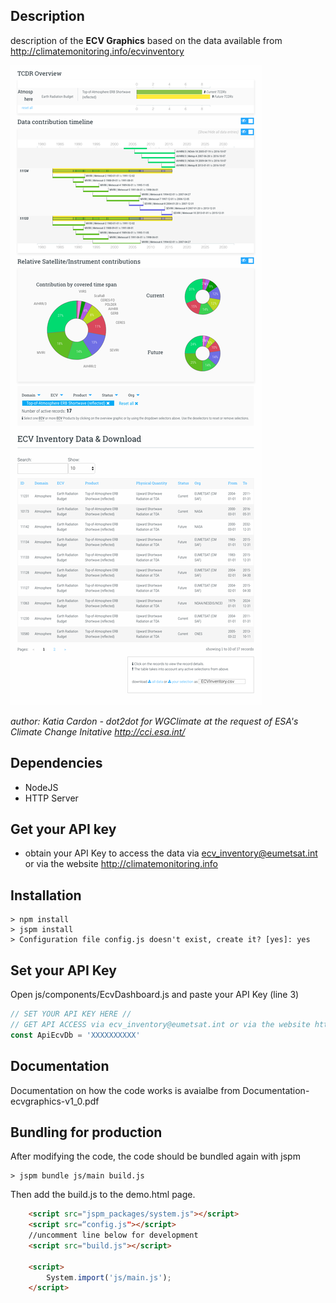 ## Description

description of the **ECV Graphics**
based on the data available from
http://climatemonitoring.info/ecvinventory

![alt text](preview.png "ECV Graphics preview")

*author: Katia Cardon - dot2dot 
for WGClimate at the request of
ESA's Climate Change Initative http://cci.esa.int/*


## Dependencies

- NodeJS
- HTTP Server

## Get your API key
- obtain your API Key to access the data via ecv_inventory@eumetsat.int or via the website http://climatemonitoring.info

## Installation
```
> npm install
> jspm install
> Configuration file config.js doesn't exist, create it? [yes]: yes
```

## Set your API Key
Open js/components/EcvDashboard.js
and paste your API Key (line 3)

```js
// SET YOUR API KEY HERE //
// GET API ACCESS via ecv_inventory@eumetsat.int or via the website http://climatemonitoring.info
const ApiEcvDb = 'XXXXXXXXXX'
```

## Documentation
Documentation on how the code works is avaialbe from Documentation-ecvgraphics-v1_0.pdf

## Bundling for production
After modifying the code, the code should be bundled again with jspm 

```
> jspm bundle js/main build.js
```

Then add the build.js to the demo.html page.

```html
    <script src="jspm_packages/system.js"></script>
    <script src=“config.js"></script>
    //uncomment line below for development
    <script src="build.js"></script>

    <script>
        System.import('js/main.js');
    </script>
```
